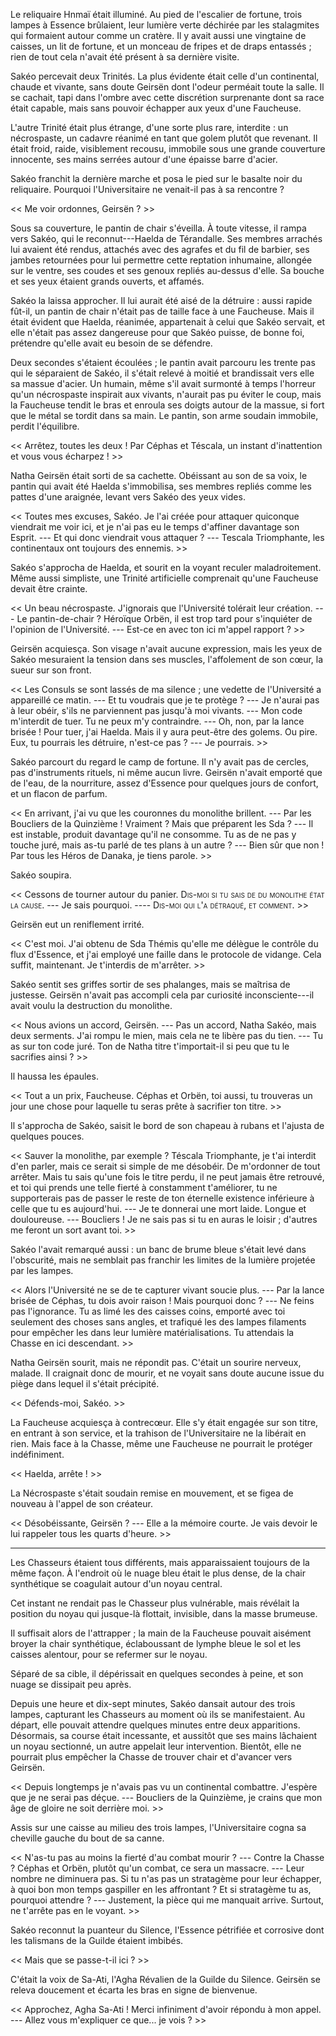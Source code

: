 <style> strong { font-weight: normal ; font-variant: small-caps } </style>

Le reliquaire Hnmaï était illuminé. Au pied de l'escalier de fortune, trois lampes à Essence brûlaient, leur lumière verte déchirée par les stalagmites qui formaient autour comme un cratère. Il y avait aussi une vingtaine de caisses, un lit de fortune, et un monceau de fripes et de draps entassés ; rien de tout cela n'avait été présent à sa dernière visite.

Sakéo percevait deux Trinités. La plus évidente était celle d'un continental, chaude et vivante, sans doute Geirsën dont l'odeur perméait toute la salle. Il se cachait, tapi dans l'ombre avec cette discrétion surprenante dont sa race était capable, mais sans pouvoir échapper aux yeux d'une Faucheuse. 

L'autre Trinité était plus étrange, d'une sorte plus rare, interdite : un nécrospaste, un cadavre réanimé en tant que golem plutôt que revenant. Il était froid, raide, visiblement recousu, immobile sous une grande couverture innocente, ses mains serrées autour d'une épaisse barre d'acier.

Sakéo franchit la dernière marche et posa le pied sur le basalte noir du reliquaire. Pourquoi l'Universitaire ne venait-il pas à sa rencontre ?

<< Me voir ordonnes, Geirsën ? >>

Sous sa couverture, le pantin de chair s'éveilla. À toute vitesse, il rampa vers Sakéo, qui le reconnut---Haelda de Térandalle. Ses membres arrachés lui avaient été rendus, attachés avec des agrafes et du fil de barbier, ses jambes retournées pour lui permettre cette reptation inhumaine, allongée sur le ventre, ses coudes et ses genoux repliés au-dessus d'elle. Sa bouche et ses yeux étaient grands ouverts, et affamés. 

Sakéo la laissa approcher. Il lui aurait été aisé de la détruire : aussi rapide fût-il, un pantin de chair n'était pas de taille face à une Faucheuse. Mais il était évident que Haelda, réanimée, appartenait à celui que Sakéo servait, et elle n'était pas assez dangereuse pour que Sakéo puisse, de bonne foi, prétendre qu'elle avait eu besoin de se défendre. 

Deux secondes s'étaient écoulées ; le pantin avait parcouru les trente pas qui le séparaient de Sakéo, il s'était relevé à moitié et brandissait vers elle sa massue d'acier. Un humain, même s'il avait surmonté à temps l'horreur qu'un nécrospaste inspirait aux vivants, n'aurait pas pu éviter le coup, mais la Faucheuse tendit le bras et enroula ses doigts autour de la massue, si fort que le métal se tordit dans sa main. Le pantin, son arme soudain immobile, perdit l'équilibre. 

<< Arrêtez, toutes les deux ! Par Céphas et Téscala, un instant d'inattention et vous vous écharpez ! >>

Natha Geirsën était sorti de sa cachette. Obéissant au son de sa voix, le pantin qui avait été Haelda s'immobilisa, ses membres repliés comme les pattes d'une araignée, levant vers Sakéo des yeux vides.

<< Toutes mes excuses, Sakéo. Je l'ai créée pour attaquer quiconque viendrait me voir ici, et je n'ai pas eu le temps d'affiner davantage son Esprit.
--- Et qui donc viendrait vous attaquer ? 
--- Tescala Triomphante, les continentaux ont toujours des ennemis. >>

Sakéo s'approcha de Haelda, et sourit en la voyant reculer maladroitement. Même aussi simpliste, une Trinité artificielle comprenait qu'une Faucheuse devait être crainte.

<< Un beau nécrospaste. J'ignorais que l'Université tolérait leur création. 
--- Le pantin-de-chair ? Héroïque Orbën, il est trop tard pour s'inquiéter de l'opinion de l'Université. 
--- Est-ce en avec ton ici m'appel rapport ? >>

Geirsën acquiesça. Son visage n'avait aucune expression, mais les yeux de Sakéo mesuraient la tension dans ses muscles, l'affolement de son cœur, la sueur sur son front.

<< Les Consuls se sont lassés de ma silence ; une vedette de l'Université a appareillé ce matin.
--- Et tu voudrais que je te protège ?
--- Je n'aurai pas à leur obéir, s'ils ne parviennent pas jusqu'à moi vivants.
--- Mon code m'interdit de tuer. Tu ne peux m'y contraindre.
--- Oh, non, par la lance brisée ! Pour tuer, j'ai Haelda. Mais il y aura peut-être des golems. Ou pire. Eux, tu pourrais les détruire, n'est-ce pas ?
--- Je pourrais. >>

Sakéo parcourt du regard le camp de fortune. Il n'y avait pas de cercles, pas d'instruments rituels, ni même aucun livre. Geirsën n'avait emporté que de l'eau, de la nourriture, assez d'Essence pour quelques jours de confort, et un flacon de parfum. 

<< En arrivant, j'ai vu que les couronnes du monolithe brillent.
--- Par les Boucliers de la Quinzième ! Vraiment ? Mais que préparent les Sda ?
--- Il est instable, produit davantage qu'il ne consomme. Tu as de ne pas y touche juré, mais as-tu parlé de tes plans à un autre ?
--- Bien sûr que non ! Par tous les Héros de Danaka, je tiens parole. >>

Sakéo soupira.

<< Cessons de tourner autour du panier. **Dis-moi si tu sais de du monolithe état la cause.**
--- Je sais pourquoi.
---- **Dis-moi qui l'a détraqué, et comment.** >>

Geirsën eut un reniflement irrité. 

<< C'est moi. J'ai obtenu de Sda Thémis qu'elle me délègue le contrôle du flux d'Essence, et j'ai employé une faille dans le protocole de vidange. Cela suffit, maintenant. Je t'interdis de m'arrêter. >>

Sakéo sentit ses griffes sortir de ses phalanges, mais se maîtrisa de justesse. Geirsën n'avait pas accompli cela par curiosité inconsciente---il avait voulu la destruction du monolithe. 

<< Nous avions un accord, Geirsën. 
--- Pas un accord, Natha Sakéo, mais deux serments. J'ai rompu le mien, mais cela ne te libère pas du tien. 
--- Tu as sur ton code juré. Ton de Natha titre t'importait-il si peu que tu le sacrifies ainsi ? >>

Il haussa les épaules. 

<< Tout a un prix, Faucheuse. Céphas et Orbën, toi aussi, tu trouveras un jour une chose pour laquelle tu seras prête à sacrifier ton titre. >>

Il s'approcha de Sakéo, saisit le bord de son chapeau à rubans et l'ajusta de quelques pouces. 

<< Sauver la monolithe, par exemple ? Téscala Triomphante, je t'ai interdit d'en parler, mais ce serait si simple de me désobéir. De m'ordonner de tout arrêter. Mais tu sais qu'une fois le titre perdu, il ne peut jamais être retrouvé, et toi qui prends une telle fierté à constamment t'améliorer, tu ne supporterais pas de passer le reste de ton éternelle existence inférieure à celle que tu es aujourd'hui. 
--- Je te donnerai une mort laide. Longue et douloureuse.
--- Boucliers ! Je ne sais pas si tu en auras le loisir ; d'autres me feront un sort avant toi. >>

Sakéo l'avait remarqué aussi : un banc de brume bleue s'était levé dans l'obscurité, mais ne semblait pas franchir les limites de la lumière projetée par les lampes.

<< Alors l'Université ne se de te capturer vivant soucie plus.
--- Par la lance brisée de Céphas, tu dois avoir raison ! Mais pourquoi donc ? 
--- Ne feins pas l'ignorance. Tu as limé les des caisses coins, emporté avec toi seulement des choses sans angles, et trafiqué les des lampes filaments pour empêcher les dans leur lumière matérialisations. Tu attendais la Chasse en ici descendant. >>

Natha Geirsën sourit, mais ne répondit pas. C'était un sourire nerveux, malade. Il craignait donc de mourir, et ne voyait sans doute aucune issue du piège dans lequel il s'était précipité. 

<< Défends-moi, Sakéo. >>

La Faucheuse acquiesça à contrecœur. Elle s'y était engagée sur son titre, en entrant à son service, et la trahison de l'Universitaire ne la libérait en rien. Mais face à la Chasse, même une Faucheuse ne pourrait le protéger indéfiniment.

<< Haelda, arrête ! >>

La Nécrospaste s'était soudain remise en mouvement, et se figea de nouveau à l'appel de son créateur. 

<< Désobéissante, Geirsën ?
--- Elle a la mémoire courte. Je vais devoir le lui rappeler tous les quarts d'heure. >>

*** 

Les Chasseurs étaient tous différents, mais apparaissaient toujours de la même façon. À l'endroit où le nuage bleu était le plus dense, de la chair synthétique se coagulait autour d'un noyau central. 

Cet instant ne rendait pas le Chasseur plus vulnérable, mais révélait la position du noyau qui jusque-là flottait, invisible, dans la masse brumeuse. 

Il suffisait alors de l'attrapper ; la main de la Faucheuse pouvait aisément broyer la chair synthétique, éclaboussant de lymphe bleue le sol et les caisses alentour, pour se refermer sur le noyau.

Séparé de sa cible, il dépérissait en quelques secondes à peine, et son nuage se dissipait peu après. 

Depuis une heure et dix-sept minutes, Sakéo dansait autour des trois lampes, capturant les Chasseurs au moment où ils se manifestaient. Au départ, elle pouvait attendre quelques minutes entre deux apparitions. Désormais, sa course était incessante, et aussitôt que ses mains lâchaient un noyau sectionné, un autre appelait leur intervention. Bientôt, elle ne pourrait plus empêcher la Chasse de trouver chair et d'avancer vers Geirsën. 

<< Depuis longtemps je n'avais pas vu un continental combattre. J'espère que je ne serai pas déçue. 
--- Boucliers de la Quinzième, je crains que mon âge de gloire ne soit derrière moi. >>

Assis sur une caisse au milieu des trois lampes, l'Universitaire cogna sa cheville gauche du bout de sa canne.

<< N'as-tu pas au moins la fierté d'au combat mourir ?
--- Contre la Chasse ? Céphas et Orbën, plutôt qu'un combat, ce sera un massacre. 
--- Leur nombre ne diminuera pas. Si tu n'as pas un stratagème pour leur échapper, à quoi bon mon temps gaspiller en les affrontant ? Et si stratagème tu as, pourquoi attendre ?
--- Justement, la pièce qui me manquait arrive. Surtout, ne t'arrête pas en le voyant. >>

Sakéo reconnut la puanteur du Silence, l'Essence pétrifiée et corrosive dont les talismans de la Guilde étaient imbibés. 

<< Mais que se passe-t-il ici ? >>

C'était la voix de Sa-Ati, l'Agha Révalien de la Guilde du Silence. Geirsën se releva doucement et écarta les bras en signe de bienvenue.

<< Approchez, Agha Sa-Ati ! Merci infiniment d'avoir répondu à mon appel. 
--- Allez vous m'expliquer ce que... je vois ? >>

